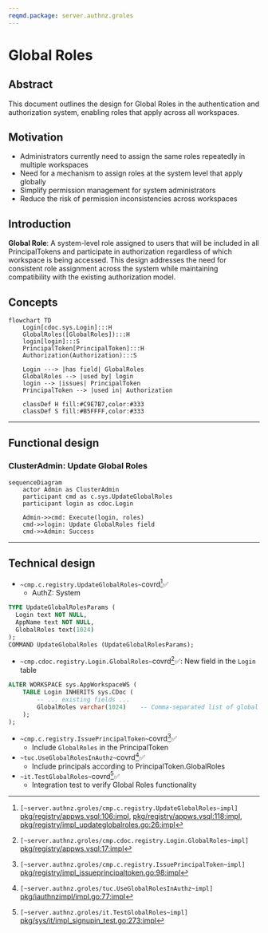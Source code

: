 ```yaml
---
reqmd.package: server.authnz.groles
---
```


# Global Roles

## Abstract

This document outlines the design for Global Roles in the authentication and authorization system, enabling roles that apply across all workspaces.

## Motivation

- Administrators currently need to assign the same roles repeatedly in multiple workspaces
- Need for a mechanism to assign roles at the system level that apply globally
- Simplify permission management for system administrators
- Reduce the risk of permission inconsistencies across workspaces

## Introduction

**Global Role**: A system-level role assigned to users that will be included in all PrincipalTokens and participate in authorization regardless of which workspace is being accessed. This design addresses the need for consistent role assignment across the system while maintaining compatibility with the existing authorization model.

## Concepts

```mermaid
flowchart TD
    Login[cdoc.sys.Login]:::H
    GlobalRoles([GlobalRoles]):::H
    login[login]:::S
    PrincipalToken[PrincipalToken]:::H
    Authorization(Authorization):::S
    
    Login ---> |has field| GlobalRoles
    GlobalRoles --> |used by| login
    login --> |issues| PrincipalToken
    PrincipalToken --> |used in| Authorization
    
    classDef H fill:#C9E7B7,color:#333
    classDef S fill:#B5FFFF,color:#333
```

---

## Functional design

### ClusterAdmin: Update Global Roles

```mermaid
sequenceDiagram
    actor Admin as ClusterAdmin
    participant cmd as c.sys.UpdateGlobalRoles
    participant login as cdoc.Login
    
    Admin->>cmd: Execute(login, roles)
    cmd->>login: Update GlobalRoles field
    cmd->>Admin: Success
```
---

## Technical design

- `~cmp.c.registry.UpdateGlobalRoles~`covrd[^1]✅
  - AuthZ: System

```sql
TYPE UpdateGlobalRolesParams (
  Login text NOT NULL,
  AppName text NOT NULL,
  GlobalRoles text(1024)
);
COMMAND UpdateGlobalRoles (UpdateGlobalRolesParams);
```

- `~cmp.cdoc.registry.Login.GlobalRoles~`covrd[^2]✅: New field in the `Login` table

```sql
ALTER WORKSPACE sys.AppWorkspaceWS (
    TABLE Login INHERITS sys.CDoc (
        -- ... existing fields ...
        GlobalRoles varchar(1024)    -- Comma-separated list of global roles
    );
);
```

- `~cmp.c.registry.IssuePrincipalToken~`covrd[^4]✅
  - Include `GlobalRoles` in the PrincipalToken
- `~tuc.UseGlobalRolesInAuthz~`covrd[^3]✅
  - Include principals according to PrincipalToken.GlobalRoles
- `~it.TestGlobalRoles~`covrd[^5]✅
  - Integration test to verify Global Roles functionality

[^1]: `[~server.authnz.groles/cmp.c.registry.UpdateGlobalRoles~impl]` [pkg/registry/appws.vsql:106:impl](https://github.com/voedger/voedger/blob/main/pkg/registry/appws.vsql#L106), [pkg/registry/appws.vsql:118:impl](https://github.com/voedger/voedger/blob/main/pkg/registry/appws.vsql#L118), [pkg/registry/impl_updateglobalroles.go:26:impl](https://github.com/voedger/voedger/blob/main/pkg/registry/impl_updateglobalroles.go#L26)
[^2]: `[~server.authnz.groles/cmp.cdoc.registry.Login.GlobalRoles~impl]` [pkg/registry/appws.vsql:17:impl](https://github.com/voedger/voedger/blob/main/pkg/registry/appws.vsql#L17)
[^3]: `[~server.authnz.groles/tuc.UseGlobalRolesInAuthz~impl]` [pkg/iauthnzimpl/impl.go:77:impl](https://github.com/voedger/voedger/blob/main/pkg/iauthnzimpl/impl.go#L77)
[^4]: `[~server.authnz.groles/cmp.c.registry.IssuePrincipalToken~impl]` [pkg/registry/impl_issueprincipaltoken.go:98:impl](https://github.com/voedger/voedger/blob/main/pkg/registry/impl_issueprincipaltoken.go#L98)
[^5]: `[~server.authnz.groles/it.TestGlobalRoles~impl]` [pkg/sys/it/impl_signupin_test.go:273:impl](https://github.com/voedger/voedger/blob/main/pkg/sys/it/impl_signupin_test.go#L273)
